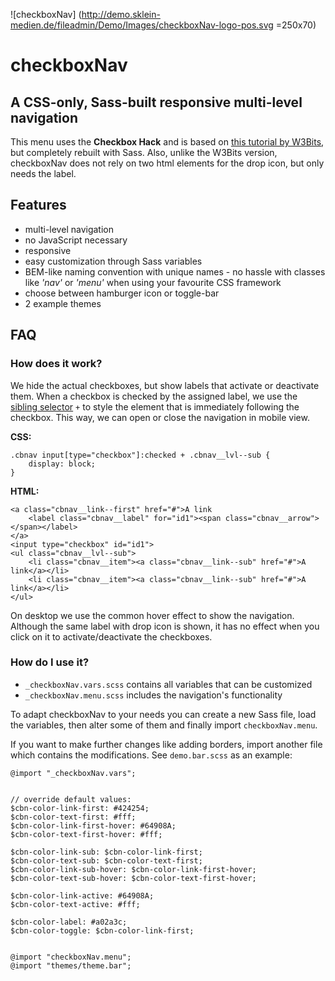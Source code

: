 ![checkboxNav]
(http://demo.sklein-medien.de/fileadmin/Demo/Images/checkboxNav-logo-pos.svg =250x70)

# checkboxNav

## A CSS-only, Sass-built responsive multi-level navigation

This menu uses the **Checkbox Hack** and is based on [this tutorial by W3Bits](http://w3bits.com/css-responsive-nav-menu/), but completely rebuilt with Sass. Also, unlike the W3Bits version, checkboxNav does not rely on two html elements for the drop icon, but only needs the label.

## Features
- multi-level navigation
- no JavaScript necessary
- responsive
- easy customization through Sass variables
- BEM-like naming convention with unique names - no hassle with classes like _'nav'_ or _'menu'_ when using your favourite CSS framework
- choose between hamburger icon or toggle-bar
- 2 example themes

## FAQ
### How does it work?

We hide the actual checkboxes, but show labels that activate or deactivate them. When a checkbox is checked by the assigned label, we use the [sibling selector](https://developer.mozilla.org/en-US/docs/Web/CSS/Adjacent_sibling_selectors) `+` to style the element that is immediately following the checkbox. This way, we can open or close the navigation in mobile view. 

**CSS:**

```
.cbnav input[type="checkbox"]:checked + .cbnav__lvl--sub {
    display: block;
}
```

**HTML:**

```
<a class="cbnav__link--first" href="#">A link
    <label class="cbnav__label" for="id1"><span class="cbnav__arrow"></span></label>
</a>
<input type="checkbox" id="id1">
<ul class="cbnav__lvl--sub">
    <li class="cbnav__item"><a class="cbnav__link--sub" href="#">A link</a></li>
    <li class="cbnav__item"><a class="cbnav__link--sub" href="#">A link</a></li>
</ul>
```

On desktop we use the common hover effect to show the navigation. Although the same label with drop icon is shown, it has no effect when you click on it to activate/deactivate the checkboxes.

### How do I use it?

- `_checkboxNav.vars.scss` contains all variables that can be customized
- `_checkboxNav.menu.scss` includes the navigation's functionality

To adapt checkboxNav to your needs you can create a new Sass file, load the variables, then alter some of them and finally import `checkboxNav.menu`.

If you want to make further changes like adding borders, import another file which contains the modifications. See `demo.bar.scss` as an example:

```
@import "_checkboxNav.vars";


// override default values:
$cbn-color-link-first: #424254;
$cbn-color-text-first: #fff;
$cbn-color-link-first-hover: #64908A;
$cbn-color-text-first-hover: #fff;

$cbn-color-link-sub: $cbn-color-link-first;
$cbn-color-text-sub: $cbn-color-text-first;
$cbn-color-link-sub-hover: $cbn-color-link-first-hover;
$cbn-color-text-sub-hover: $cbn-color-text-first-hover;

$cbn-color-link-active: #64908A;
$cbn-color-text-active: #fff;

$cbn-color-label: #a02a3c;
$cbn-color-toggle: $cbn-color-link-first;


@import "checkboxNav.menu";
@import "themes/theme.bar";
```